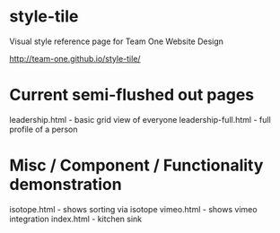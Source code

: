 style-tile
==========

Visual style reference page for Team One Website Design

http://team-one.github.io/style-tile/

Current semi-flushed out pages
=============
leadership.html - basic grid view of everyone
leadership-full.html - full profile of a person

Misc / Component / Functionality demonstration
=============
isotope.html - shows sorting via isotope
vimeo.html - shows vimeo integration
index.html - kitchen sink

